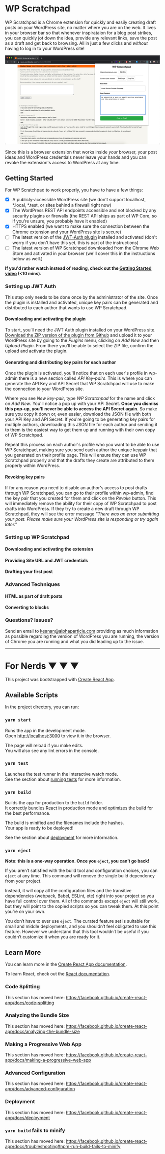 # WP Scratchpad
WP Scratchpad is a Chrome extension for quickly and easily creating draft posts on your WordPress site, no matter where you are on the web. It lives in your browser bar so that whenever inspirataion for a blog post strikes, you can quickly jot down the idea, provide any relevant links, save the post as a draft and get back to browsing. All in just a few clicks and _without_ having to log in to your WordPress site!

![WP Scratchpad in Action](https://github.com/alphaparticlecode/wp-scratchpad/blob/master/artwork/demo.jpg)

Since this is a browser extension that works inside _your_ browser, your post ideas and WordPress credentials never leave your hands and you can revoke the extension's access to WordPress at any time.

## Getting Started

For WP Scratchpad to work properly, you have to have a few things:
- [x] A publicly-accessible WordPress site (we don't support localhost, *.local, *.test, or sites behind a firewall right now)
- [x] The WordPress REST API endpoints accessible and not blocked by any security plugins or firewalls (the REST API ships as part of WP Core, so if you're unsure, you probably have it enabled)
- [x] HTTPS enabled (we want to make sure the connection between the Chrome extension and your WordPress site is secure)
- [ ] The latest version of the [JWT-Auth plugin](https://github.com/WP-API/jwt-auth/archive/develop.zip) installed and activated (don't worry if you don't have this yet, this is part of the instructions) 
- [ ] The latest version of WP Scratchpad downloaded from the Chrome Web Store and activated in your browser (we'll cover this in the instructions below as well.)

**If you'd rather watch instead of reading, check out the [Getting Started video](youtube.com) (<10 mins).**

### Setting up JWT Auth
This step only needs to be done once by the administrator of the site. Once the plugin is installed and activated, unique key pairs can be generated and distributed to each author that wants to use WP Scratchpad.

#### Downloading and activating the plugin
To start, you'll need the JWT Auth plugin installed on your WordPress site. [Download the ZIP version of the plugin from Github](https://github.com/WP-API/jwt-auth/archive/develop.zip) and upload it to your WordPress site by going to the *Plugins* menu, clicking on *Add New* and then *Upload Plugin*. From there you'll be able to select the ZIP file, confirm the upload and activate the plugin.

#### Generating and distributing key pairs for each author
Once the plugin is activated, you'll notice that on each user's profile in wp-admin there is a new section called *API Key-pairs*. This is where you can generate the API Key and API Secret that WP Scratchpad will use to make the connection to your WordPress site.

Where you see *New key-pair*, type *WP Scratchpad* for the name and click on *Add New*. You'll notice a pop up with your API Secret. **Once you dismiss this pop-up, you'll never be able to access the API Secret again.** So make sure you copy it down or, even easier, download the JSON file with both your API Key and API Secret. If you're going to be generating key pairs for multiple authors, downloading this JSON file for each author and sending it to them is the easiest way to get them up and running with their own copy of WP Scratchpad.

Repeat this process on each author's profile who you want to be able to use WP Scratchpad, making sure you send each author the unique keypair that you generated on their profile page. This will ensure they can use WP Scratchpad properly and that the drafts they create are attributed to them properly within WordPress.

#### Revoking key pairs
If for any reason you need to disable an author's access to post drafts through WP Scratchpad, you can go to their profile within wp-admin, find the key pair that you created for them and click on the *Revoke* button. This will immediately remove the ability for their copy of WP Scratchpad to post drafts into WordPress. If they try to create a new draft through WP Scratchpad, they will see the error message *"There was an error submitting your post. Please make sure your WordPress site is responding or try again later."*

### Setting up WP Scratchpad

#### Downloading and activating the extension

#### Providing Site URL and JWT credentials

#### Drafting your first post

### Advanced Techniques

#### HTML as part of draft posts

#### Converting to blocks

### Questions? Issues?
Send an email to [keanan@alphaparticle.com](mailto:keanan@alphaparticle.com) providing as much information as possible regarding the version of WordPress you are running, the version of Chrome you are running and what you did leading up to the issue.

-----------

# For Nerds ▼ ▼ ▼

This project was bootstrapped with [Create React App](https://github.com/facebook/create-react-app).

## Available Scripts

In the project directory, you can run:

### `yarn start`

Runs the app in the development mode.<br />
Open [http://localhost:3000](http://localhost:3000) to view it in the browser.

The page will reload if you make edits.<br />
You will also see any lint errors in the console.

### `yarn test`

Launches the test runner in the interactive watch mode.<br />
See the section about [running tests](https://facebook.github.io/create-react-app/docs/running-tests) for more information.

### `yarn build`

Builds the app for production to the `build` folder.<br />
It correctly bundles React in production mode and optimizes the build for the best performance.

The build is minified and the filenames include the hashes.<br />
Your app is ready to be deployed!

See the section about [deployment](https://facebook.github.io/create-react-app/docs/deployment) for more information.

### `yarn eject`

**Note: this is a one-way operation. Once you `eject`, you can’t go back!**

If you aren’t satisfied with the build tool and configuration choices, you can `eject` at any time. This command will remove the single build dependency from your project.

Instead, it will copy all the configuration files and the transitive dependencies (webpack, Babel, ESLint, etc) right into your project so you have full control over them. All of the commands except `eject` will still work, but they will point to the copied scripts so you can tweak them. At this point you’re on your own.

You don’t have to ever use `eject`. The curated feature set is suitable for small and middle deployments, and you shouldn’t feel obligated to use this feature. However we understand that this tool wouldn’t be useful if you couldn’t customize it when you are ready for it.

## Learn More

You can learn more in the [Create React App documentation](https://facebook.github.io/create-react-app/docs/getting-started).

To learn React, check out the [React documentation](https://reactjs.org/).

### Code Splitting

This section has moved here: https://facebook.github.io/create-react-app/docs/code-splitting

### Analyzing the Bundle Size

This section has moved here: https://facebook.github.io/create-react-app/docs/analyzing-the-bundle-size

### Making a Progressive Web App

This section has moved here: https://facebook.github.io/create-react-app/docs/making-a-progressive-web-app

### Advanced Configuration

This section has moved here: https://facebook.github.io/create-react-app/docs/advanced-configuration

### Deployment

This section has moved here: https://facebook.github.io/create-react-app/docs/deployment

### `yarn build` fails to minify

This section has moved here: https://facebook.github.io/create-react-app/docs/troubleshooting#npm-run-build-fails-to-minify
